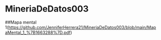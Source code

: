 # MineriaDeDatos003
##Mapa mental 1(https://github.com/JenniferHerrera21/MineriaDeDatos003/blob/main/MapaMental_1_%7B1663288%7D.pdf)
